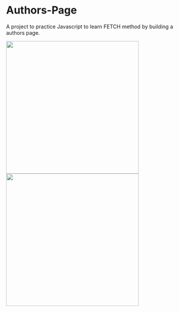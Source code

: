 # Authors-Page
A project to practice Javascript to learn FETCH method by building a authors page.

<img height="360em" src="https://github.com/GiovaniDamian/Authors-Page/assets/60575219/d4c2da65-1aef-4591-8afd-9d092a67ff9f"/></br>
<img height="360em" src="https://github.com/GiovaniDamian/Authors-Page/assets/60575219/98dbb003-a755-4840-b505-5fb0bb6839dc"/>

